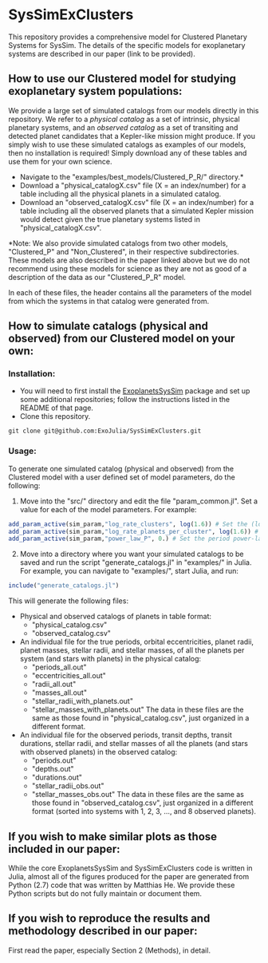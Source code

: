 # SysSimExClusters

This repository provides a comprehensive model for Clustered Planetary Systems for SysSim. The details of the specific models for exoplanetary systems are described in our paper (link to be provided).



## How to use our Clustered model for studying exoplanetary system populations:

We provide a large set of simulated catalogs from our models directly in this repository. We refer to a *physical catalog* as a set of intrinsic, physical planetary systems, and an *observed catalog* as a set of transiting and detected planet candidates that a Kepler-like mission might produce. If you simply wish to use these simulated catalogs as examples of our models, then no installation is required! Simply download any of these tables and use them for your own science.
* Navigate to the "examples/best_models/Clustered_P_R/" directory.\*
* Download a "physical_catalogX.csv" file (X = an index/number) for a table including all the physical planets in a simulated catalog.
* Download an "observed_catalogX.csv" file (X = an index/number) for a table including all the observed planets that a simulated Kepler mission would detect given the true planetary systems listed in "physical_catalogX.csv".

\*Note: We also provide simulated catalogs from two other models, "Clustered_P" and "Non_Clustered", in their respective subdirectories. These models are also described in the paper linked above but we do not recommend using these models for science as they are not as good of a description of the data as our "Clustered_P_R" model.

In each of these files, the header contains all the parameters of the model from which the systems in that catalog were generated from.



## How to simulate catalogs (physical and observed) from our Clustered model on your own:

### Installation:

* You will need to first install the [ExoplanetsSysSim](https://github.com/ExoJulia/ExoplanetsSysSim.jl) package and set up some additional repositories; follow the instructions listed in the README of that page.
* Clone this repository.
```
git clone git@github.com:ExoJulia/SysSimExClusters.git
```

### Usage:

To generate one simulated catalog (physical and observed) from the Clustered model with a user defined set of model parameters, do the following:
1. Move into the "src/" directory and edit the file "param_common.jl". Set a value for each of the model parameters. For example:
```julia
add_param_active(sim_param,"log_rate_clusters", log(1.6)) # Set the (log) mean number of clusters
add_param_active(sim_param,"log_rate_planets_per_cluster", log(1.6)) # Set the (log) mean number of planets per cluster
add_param_active(sim_param,"power_law_P", 0.) # Set the period power-law index (-1 = flat in log-period)
```
2. Move into a directory where you want your simulated catalogs to be saved and run the script "generate_catalogs.jl" in "examples/" in Julia. For example, you can navigate to "examples/", start Julia, and run:
```julia
include("generate_catalogs.jl")
```
This will generate the following files:
* Physical and observed catalogs of planets in table format:
  * "physical_catalog.csv"
  * "observed_catalog.csv"
* An individual file for the true periods, orbital eccentricities, planet radii, planet masses, stellar radii, and stellar masses, of all the planets per system (and stars with planets) in the physical catalog:
  * "periods_all.out"
  * "eccentricities_all.out"
  * "radii_all.out"
  * "masses_all.out"
  * "stellar_radii_with_planets.out"
  * "stellar_masses_with_planets.out"
  The data in these files are the same as those found in "physical_catalog.csv", just organized in a different format.
* An individual file for the observed periods, transit depths, transit durations, stellar radii, and stellar masses of all the planets (and stars with observed planets) in the observed catalog:
  * "periods.out"
  * "depths.out"
  * "durations.out"
  * "stellar_radii_obs.out"
  * "stellar_masses_obs.out"
  The data in these files are the same as those found in "observed_catalog.csv", just organized in a different format (sorted into systems with 1, 2, 3, ..., and 8 observed planets).



## If you wish to make similar plots as those included in our paper:

While the core ExoplanetsSysSim and SysSimExClusters code is written in Julia, almost all of the figures produced for the paper are generated from Python (2.7) code that was written by Matthias He. We provide these Python scripts but do not fully maintain or document them.



## If you wish to reproduce the results and methodology described in our paper:

First read the paper, especially Section 2 (Methods), in detail.
